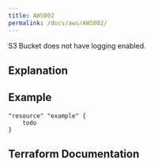 ```yaml
---
title: AWS002
permalink: /docs/aws/AWS002/
---
```


S3 Bucket does not have logging enabled.

## Explanation

## Example

```
"resource" "example" {
	todo
}
```

## Terraform Documentation
